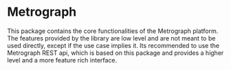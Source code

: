 # Metrograph

This package contains the core functionalities of the Metrograph platform. The features provided by the library are low level and are not meant to be used directly, except if the use case implies it. Its recommended to use the Metrograph REST api, which is based on this package and provides a higher level and a more feature rich interface.
